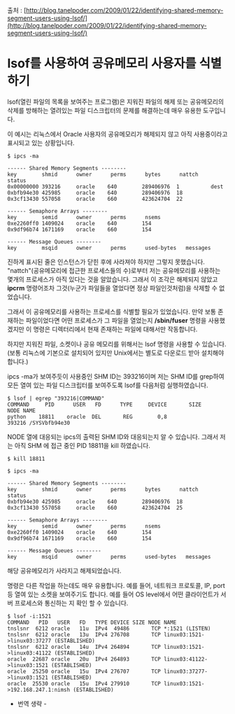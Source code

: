 출처 : [http://blog.tanelpoder.com/2009/01/22/identifying-shared-memory-segment-users-using-lsof/](http://blog.tanelpoder.com/2009/01/22/identifying-shared-memory-segment-users-using-lsof/)

# lsof를 사용하여 공유메모리 사용자를 식별하기

lsof(열린 파일의 목록을 보여주는 프로그램)은 지워진 파일의 해제 또는 공유메모리의 삭제를 방해하는 열려있는 파일 디스크립터의 문제를 해결하는데 매우 유용한 도구입니다.

이 예시는 리눅스에서 Oracle 사용자의 공유메모리가 해제되지 않고 아직 사용중이라고 표시되고 있는 상황입니다. 

```shell
$ ipcs -ma

------ Shared Memory Segments --------
key        shmid      owner      perms      bytes      nattch     status
0x00000000 393216     oracle    640        289406976  1          dest
0xbfb94e30 425985     oracle    640        289406976  18
0x3cf13430 557058     oracle    660        423624704  22

------ Semaphore Arrays --------
key        semid      owner      perms      nsems
0xe2260ff0 1409024    oracle    640        154
0x9df96b74 1671169    oracle    660        154

------ Message Queues --------
key        msqid      owner      perms      used-bytes   messages
```

진하게 표시된 줄은 인스턴스가 닫힌 후에 사라져야 하지만 그렇지 못했습니다. "nattch"(공유메모리에 접근한 프로세스들의 수)로부터 저는 공유메모리를 사용하는 몇개의 프로세스가 아직 있다는 것을 알았습니다. 그래서 이 조각은 해제되지 않았고 **ipcrm** 명령어조차 그것(누군가 파일들을 열었다면 정상 파일인것처럼)을 삭제할 수 없었습니다.

그래서 이 공유메모리를 사용하는 프로세스를 식별할 필요가 있었습니다. 만약 보통 존재하는 파일이었다면 어떤 프로세스가 그 파일을 열었는지 **/sbin/fuser** 명령을 사용했겠지만 이 명령은 디렉터리에서 현재 존재하는 파일에 대해서만 작동합니다.

하지만 지워진 파일, 소켓이나 공유 메모리를 위해서는 lsof 명령을 사용할 수 있습니다. (보통 리눅스에 기본으로 설치되어 있지만 Unix에서는 별도로 다운로드 받아 설치해야 합니다.)

ipcs -ma가 보여주듯이 사용중인 SHM ID는 393216이며 저는 SHM ID를 grep하여 모든 열여 있는 파일 디스크립터를 보여주도록 lsof를 다음처럼 실행하였습니다.

```shell
$ lsof | egrep "393216|COMMAND"
COMMAND     PID      USER   FD      TYPE     DEVICE       SIZE       NODE NAME
python    18811    oracle  DEL       REG        0,8                393216 /SYSVbfb94e30
```

NODE 열에 대응되는 ipcs의 출력된 SHM ID와 대응되는지 알 수 있습니다.
그래서 저는 아직 SHM 에 접근 중인 PID 18811을 kill 하였습니다.

```shell
$ kill 18811

$ ipcs -ma

------ Shared Memory Segments --------
key        shmid      owner      perms      bytes      nattch     status
0xbfb94e30 425985     oracle    640        289406976  18
0x3cf13430 557058     oracle    660        423624704  25

------ Semaphore Arrays --------
key        semid      owner      perms      nsems
0xe2260ff0 1409024    oracle    640        154
0x9df96b74 1671169    oracle    660        154

------ Message Queues --------
key        msqid      owner      perms      used-bytes   messages
```

해당 공유메모리가 사라지고 해제되었습니다.

명령은 다른 작업을 하는데도 매우 유용합니다. 예를 들어, 네트워크 프로토콜, IP, port 등 열여 있는 소켓을 보여주기도 합니다. 예를 들어 OS level에서 어떤 클라이언트가 서버 프로세스와 통신하는 지 확인 할 수 있습니다.

```shell
$ lsof -i:1521
COMMAND   PID   USER   FD   TYPE DEVICE SIZE NODE NAME
tnslsnr  6212 oracle   11u  IPv4  49486       TCP *:1521 (LISTEN)
tnslsnr  6212 oracle   13u  IPv4 276708       TCP linux03:1521->linux03:37277 (ESTABLISHED)
tnslsnr  6212 oracle   14u  IPv4 264894       TCP linux03:1521->linux03:41122 (ESTABLISHED)
oracle  22687 oracle   20u  IPv4 264893       TCP linux03:41122->linux03:1521 (ESTABLISHED)
oracle  25250 oracle   15u  IPv4 276707       TCP linux03:37277->linux03:1521 (ESTABLISHED)
oracle  25530 oracle   15u  IPv4 279910       TCP linux03:1521->192.168.247.1:nimsh (ESTABLISHED)
```

- 번역 생략 - 
